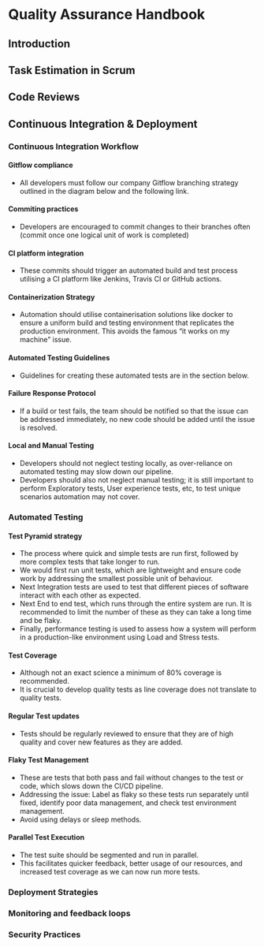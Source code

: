# Quality Assurance Handbook

## Introduction

## Task Estimation in Scrum

## Code Reviews

## Continuous Integration & Deployment

### Continuous Integration Workflow
#### Gitflow compliance
-	All developers must follow our company Gitflow branching strategy outlined in the diagram below and the following link.
#### Commiting practices
-	Developers are encouraged to commit changes to their branches often (commit once one logical unit of work is completed)
#### CI platform integration
-	These commits should trigger an automated build and test process utilising a CI platform like Jenkins, Travis CI or GitHub actions.
#### Containerization Strategy
-	Automation should utilise containerisation solutions like docker to ensure a uniform build and testing environment that replicates the production environment. This avoids the famous “it works on my machine” issue.
#### Automated Testing Guidelines
-	Guidelines for creating these automated tests are in the section below.
#### Failure Response Protocol
-	If a build or test fails, the team should be notified so that the issue can be addressed immediately, no new code should be added until the issue is resolved.
#### Local and Manual Testing
-	Developers should not neglect testing locally, as over-reliance on automated testing may slow down our pipeline.
-	Developers should also not neglect manual testing; it is still important to perform Exploratory tests, User experience tests, etc, to test unique scenarios automation may not cover. 


### Automated Testing 

#### Test Pyramid strategy 

- The process where quick and simple tests are run first, followed by more complex tests that take longer to run. 
- We would first run unit tests, which are lightweight and ensure code work by addressing the smallest possible unit of behaviour. 
- Next Integration tests are used to test that different pieces of software interact with each other as expected.
- Next End to end test, which runs through the entire system are run. It is recommended to limit the number of these as they can take a long time and be flaky.
- Finally, performance testing is used to assess how a system will perform in a production-like environment using Load and Stress tests.

#### Test Coverage
- Although not an exact science a minimum of 80% coverage is recommended.
- It is crucial to develop quality tests as line coverage does not translate to quality tests.
	
#### Regular Test updates
- Tests should be regularly reviewed to ensure that they are of high quality and cover new features as they are added.

#### Flaky Test Management
- These are tests that both pass and fail without changes to the test or code, which slows down the CI/CD pipeline.
- Addressing the issue: Label as flaky so these tests run separately until fixed, identify poor data management, and check test environment management.
- Avoid using delays or sleep methods.

#### Parallel Test Execution 
- The test suite should be segmented and run in parallel. 
- This facilitates quicker feedback, better usage of our resources, and increased test coverage as we can now run more tests.


### Deployment Strategies 

### Monitoring and feedback loops

### Security Practices 
